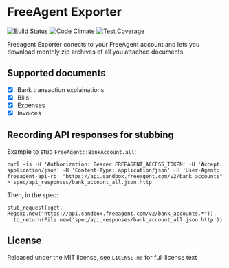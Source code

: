 # FreeAgent Exporter

[![Build Status](https://codeship.com/projects/feae3660-3545-0133-81c0-224ef9168358/status?branch=develop)](https://codeship.com/projects/100737)
[![Code Climate](https://codeclimate.com/github/alpinelab/freeagent-exporter/badges/gpa.svg?style=flat-square)](https://codeclimate.com/github/alpinelab/freeagent-exporter)
[![Test Coverage](https://codeclimate.com/github/alpinelab/freeagent-exporter/badges/coverage.svg)](https://codeclimate.com/github/alpinelab/freeagent-exporter/coverage)

Freeagent Exporter conects to your FreeAgent account and lets you download monthly zip archives of all you attached documents.

## Supported documents

- [x] Bank transaction explainations
- [x] Bills
- [x] Expenses
- [x] Invoices

## Recording API responses for stubbing

Example to stub `FreeAgent::BankAccount.all`:
```
curl -is -H 'Authorization: Bearer FREEAGENT_ACCESS_TOKEN' -H 'Accept: application/json' -H 'Content-Type: application/json' -H 'User-Agent: freeagent-api-rb' "https://api.sandbox.freeagent.com/v2/bank_accounts" > spec/api_responses/bank_account_all.json.http
```

Then, in the spec:
```
stub_request(:get, Regexp.new("https://api.sandbox.freeagent.com/v2/bank_accounts.*")).
  to_return(File.new('spec/api_responses/bank_account_all.json.http'))
```

## License

Released under the MIT license, see `LICENSE.md` for full license text
